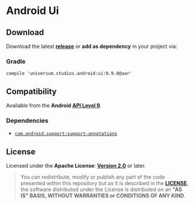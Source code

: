 Android Ui
===============

## Download ##

Download the latest **[release](https://github.com/universum-studios/android_ui/releases/tag/0.9.0 "Latest Releases page")** or **add as dependency** in your project via:

### Gradle ###

    compile 'universum.studios.android:ui:0.9.0@aar'

## Compatibility ##

Available from the **Android [API Level 9](http://developer.android.com/about/versions/android-2.3.html "See API highlights")**.

### Dependencies ###

- [`com.android.support:support-annotations`](https://developer.android.com/topic/libraries/support-library/packages.html#annotations)

## License ##

Licensed under the **Apache License**: **[Version 2.0](http://www.apache.org/licenses/LICENSE-2.0)** or later.

> You can redistribute, modify or publish any part of the code presented within this repository but as it is described in the [**LICENSE**](https://github.com/universum-studios/android_ui/blob/master/LICENSE.md), the software distributed under the License is distributed on an **"AS IS" BASIS, WITHOUT WARRANTIES or CONDITIONS OF ANY KIND**.
